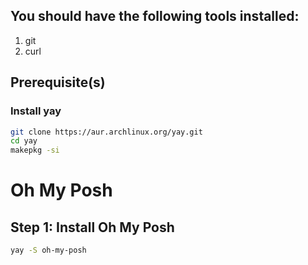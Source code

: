 ## You should have the following tools installed:

1.  git
2.  curl

## Prerequisite(s)

### Install yay

```bash
git clone https://aur.archlinux.org/yay.git
cd yay
makepkg -si
```

# Oh My Posh

## Step 1: Install Oh My Posh

```bash
yay -S oh-my-posh
```

